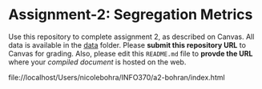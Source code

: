 # Assignment-2: Segregation Metrics

Use this repository to complete assignment 2, as described on Canvas. All data is available in the [data](data/) folder. Please **submit this repository URL** to Canvas for grading. Also, please edit this `README.md` file to **provde the URL** where your _compiled document_ is hosted on the web.

file://localhost/Users/nicolebohra/INFO370/a2-bohran/index.html